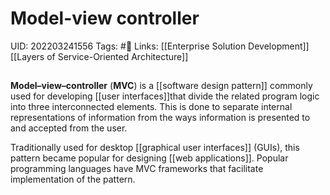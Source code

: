 # Model-view controller
UID: 202203241556
Tags: #🌱 
Links: [[Enterprise Solution Development]] [[Layers of Service-Oriented Architecture]]

## 
**Model–view–controller** (**MVC**) is a [[software design pattern]] commonly used for developing [[user interfaces]]that divide the related program logic into three interconnected elements. This is done to separate internal representations of information from the ways information is presented to and accepted from the user.

Traditionally used for desktop [[graphical user interfaces]] (GUIs), this pattern became popular for designing [[web applications]]. Popular programming languages have MVC frameworks that facilitate implementation of the pattern.